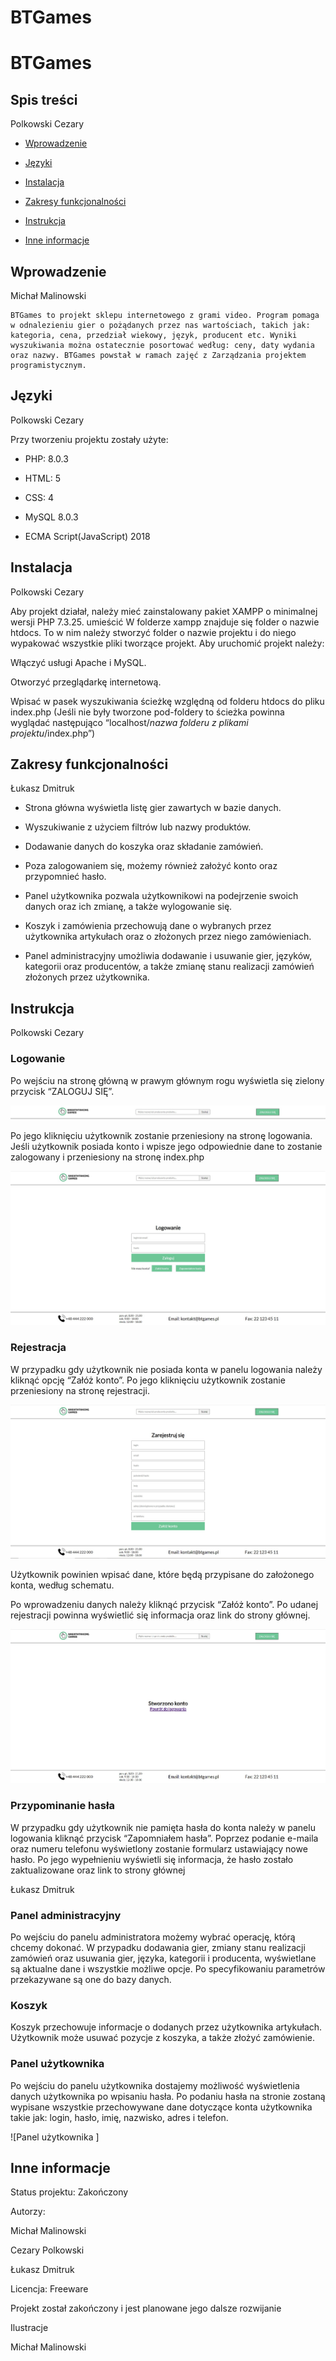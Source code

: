 # BTGames

# BTGames 

  

## Spis treści 

Polkowski Cezary 

 

* [Wprowadzenie](#Wprowadzenie) 

* [Języki](#Języki) 

* [Instalacja](#Instalacja) 

* [Zakresy funkcjonalności](#Zakresy-funkcjonalności) 

* [Instrukcja](#Instrukcja) 

* [Inne informacje](#Inne-informacje) 

 

 

  

## Wprowadzenie 

Michał Malinowski 

	BTGames to projekt sklepu internetowego z grami video. Program pomaga w odnalezieniu gier o pożądanych przez nas wartościach, takich jak: kategoria, cena, przedział wiekowy, język, producent etc. Wyniki wyszukiwania można ostatecznie posortować według: ceny, daty wydania oraz nazwy. BTGames powstał w ramach zajęć z Zarządzania projektem programistycznym. 

## Języki 

Polkowski Cezary 

Przy tworzeniu projektu zostały użyte: 

* PHP: 8.0.3 

* HTML: 5 

* CSS: 4 

* MySQL 8.0.3 

* ECMA Script(JavaScript) 2018 

 

 

	 

## Instalacja 

Polkowski Cezary 

Aby projekt działał, należy mieć zainstalowany pakiet XAMPP o minimalnej wersji PHP 7.3.25.  umieścić W folderze xampp znajduje się folder o nazwie htdocs. To w nim należy stworzyć folder o nazwie projektu i do niego wypakować wszystkie pliki tworzące projekt. Aby uruchomić projekt należy: 

Włączyć usługi Apache i MySQL.  

Otworzyć przeglądarkę internetową. 

Wpisać w pasek wyszukiwania ścieżkę względną od folderu htdocs do pliku index.php (Jeśli nie były tworzone pod-foldery to ścieżka powinna wyglądać następująco “localhost/*nazwa folderu z plikami projektu*/index.php”) 

 

## Zakresy funkcjonalności 

Łukasz Dmitruk 

* Strona główna wyświetla listę gier zawartych w bazie danych. 

* Wyszukiwanie z użyciem filtrów lub nazwy produktów. 

* Dodawanie danych do koszyka oraz składanie zamówień. 

* Poza zalogowaniem się, możemy również założyć konto oraz przypomnieć hasło. 

* Panel użytkownika pozwala użytkownikowi na podejrzenie swoich danych oraz ich zmianę, a także wylogowanie się. 

* Koszyk i zamówienia przechowują dane o wybranych przez użytkownika artykułach oraz o złożonych przez niego zamówieniach. 

* Panel administracyjny umożliwia dodawanie i usuwanie gier, języków, kategorii oraz producentów, a także zmianę stanu realizacji zamówień złożonych przez użytkownika. 

  

	 

## Instrukcja 

 

Polkowski Cezary 

### Logowanie 

 

Po wejściu na stronę główną w prawym głównym rogu wyświetla się zielony przycisk “ZALOGUJ SIĘ”. 

![nawigacja](scr/nawigacja_przed_zalogowaniem.jpg) 

Po jego kliknięciu użytkownik zostanie przeniesiony na stronę logowania. Jeśli użytkownik posiada konto i wpisze jego odpowiednie dane to zostanie zalogowany i przeniesiony na stronę index.php 

![panel logowania](scr/logowanie.jpg) 

 

### Rejestracja 

 

W przypadku gdy użytkownik nie posiada konta w panelu logowania należy kliknąć opcję “Załóż konto”. Po jego kliknięciu użytkownik zostanie przeniesiony na stronę rejestracji. 

![panel rejestracji](scr/rejestracja.jpg) 

Użytkownik powinien wpisać dane, które będą przypisane do założonego konta, według schematu. 

Po wprowadzeniu danych należy kliknąć przycisk “Załóż konto”. Po udanej rejestracji powinna wyświetlić się informacja oraz link do strony głównej. 

![powiadomienie o udanej rejestracji](scr/po_rejestracji.jpg) 

 

### Przypominanie hasła 

 

W przypadku gdy użytkownik nie pamięta hasła do konta należy w panelu logowania kliknąć przycisk “Zapomniałem hasła”. Poprzez podanie e-maila oraz numeru telefonu wyświetlony zostanie formularz ustawiający nowe hasło. Po jego wypełnieniu wyświetli się informacja, że hasło zostało zaktualizowane oraz link to strony głównej 

 

 

Łukasz Dmitruk 

 

### Panel administracyjny 

 

Po wejściu do panelu administratora możemy wybrać operację, którą chcemy dokonać. W przypadku dodawania gier, zmiany stanu realizacji zamówień oraz usuwania gier, języka, kategorii i producenta, wyświetlane są aktualne dane i wszystkie możliwe opcje. Po specyfikowaniu parametrów przekazywane są one do bazy danych. 

 

### Koszyk 

 

Koszyk przechowuje informacje o dodanych przez użytkownika artykułach. Użytkownik może usuwać pozycje z koszyka, a także złożyć zamówienie. 

 

### Panel użytkownika 

 

Po wejściu do panelu użytkownika dostajemy możliwość wyświetlenia danych użytkownika po wpisaniu hasła. Po podaniu hasła na stronie zostaną wypisane wszystkie przechowywane dane dotyczące konta użytkownika takie jak: login, hasło, imię, nazwisko, adres i telefon. 

![Panel użytkownika ] 

 

## Inne informacje 

 

Status projektu: Zakończony 

 

Autorzy: 

Michał Malinowski 

Cezary Polkowski  

Łukasz Dmitruk 

 

Licencja: Freeware 

 

Projekt został zakończony i jest planowane jego dalsze rozwijanie 

 

Ilustracje 

 

Michał Malinowski 
